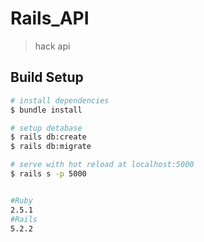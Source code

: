 # Rails_API
  
> hack api

## Build Setup

``` bash
# install dependencies
$ bundle install

# setup detabase
$ rails db:create
$ rails db:migrate

# serve with hot reload at localhost:5000
$ rails s -p 5000


#Ruby
2.5.1
#Rails
5.2.2

```

